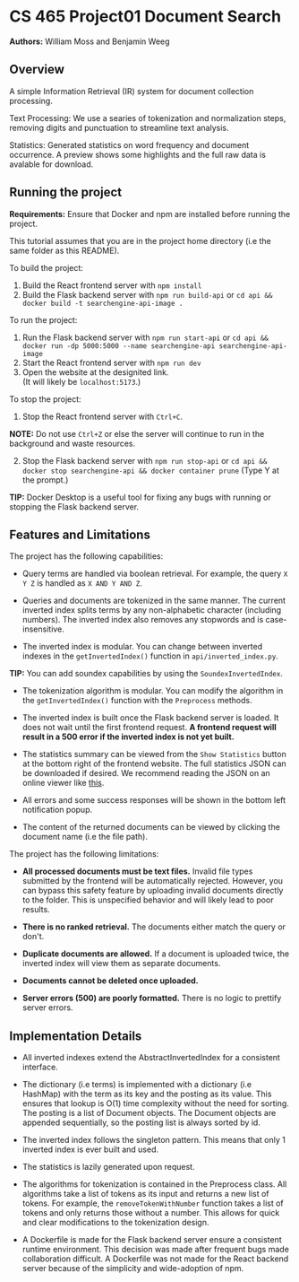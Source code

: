 # CS 465 Project01 Document Search
**Authors:** William Moss and Benjamin Weeg


## Overview
A simple Information Retrieval (IR) system for document collection processing.

Text Processing:
We use a searies of tokenization and normalization steps, 
removing digits and punctuation to streamline text analysis.

Statistics: 
Generated statistics on word frequency and document occurrence.
A preview shows some highlights and the full raw data is avalable for download.


## Running the project

**Requirements:** Ensure that Docker and npm are installed before running the project. 

This tutorial assumes that you are in the project home directory (i.e the same folder as this README).

To build the project:

1) Build the React frontend server with `npm install`
2) Build the Flask backend server with `npm run build-api` or `cd api && docker build -t searchengine-api-image .`

To run the project:

1) Run the Flask backend server with `npm run start-api` or `cd api && docker run -dp 5000:5000 --name searchengine-api searchengine-api-image`
2) Start the React frontend server with `npm run dev`
3) Open the website at the designited link.	 
            (It will likely be `localhost:5173`.)

To stop the project:

1) Stop the React frontend server with `Ctrl+C`. 

**NOTE:** Do not use `Ctrl+Z` or else the server will continue to run in 
the background and waste resources.

2) Stop the Flask backend server with `npm run stop-api` or `cd api && docker stop searchengine-api && docker container prune`
            (Type Y at the prompt.)

**TIP:** Docker Desktop is a useful tool for fixing any bugs with running or 
stopping the Flask backend server.


## Features and Limitations

The project has the following capabilities:

- Query terms are handled via boolean retrieval. For example, the query `X Y Z` 
is handled as `X AND Y AND Z`. 

- Queries and documents are tokenized in the same manner. The current 
inverted index splits terms by any non-alphabetic character (including numbers). 
The inverted index also removes any stopwords and is case-insensitive.

- The inverted index is modular. You can change between inverted indexes in the 
`getInvertedIndex()` function in `api/inverted_index.py`.  

**TIP:** You can add soundex capabilities by using the `SoundexInvertedIndex`.

- The tokenization algorithm is modular. You can modify the algorithm in 
the `getInvertedIndex()` function with the `Preprocess` methods. 

- The inverted index is built once the Flask backend server is loaded. It does 
not wait until the first frontend request. **A frontend request will result in a 500
error if the inverted index is not yet built.**

- The statistics summary can be viewed from the `Show Statistics` button at the 
bottom right of the frontend website. The full statistics JSON can be downloaded 
if desired. We recommend reading the JSON on an online viewer like 
[this](https://jsonviewer.stack.hu/).

- All errors and some success responses will be shown in the bottom left 
notification popup.

- The content of the returned documents can be viewed by clicking the document name
(i.e the file path).

The project has the following limitations:

- **All processed documents must be text files.** Invalid file types submitted 
by the frontend will be automatically rejected. However, you can bypass this 
safety feature by uploading invalid documents directly to the folder. This is 
unspecified behavior and will likely lead to poor results.

- **There is no ranked retrieval.** The documents either match the query or don't.

- **Duplicate documents are allowed.** If a document is uploaded twice, the inverted
index will view them as separate documents.

- **Documents cannot be deleted once uploaded.** 

- **Server errors (500) are poorly formatted.** There is no logic to prettify server
errors.

## Implementation Details

- All inverted indexes extend the AbstractInvertedIndex for a consistent interface. 

- The dictionary (i.e terms) is implemented with a dictionary (i.e HashMap) 
with the term as its key and the posting as its value. This ensures that lookup 
is O(1) time complexity without the need for sorting. The posting is a list of
Document objects. The Document objects are appended sequentially, so the posting
list is always sorted by id.

- The inverted index follows the singleton pattern. This means that only 1
inverted index is ever built and used.

- The statistics is lazily generated upon request. 

- The algorithms for tokenization is contained in the Preprocess class. All algorithms
take a list of tokens as its input and returns a new list of tokens. For example, 
the `removeTokenWithNumber` function takes a list of tokens and only returns those
without a number. This allows for quick and clear modifications to the tokenization
design. 

- A Dockerfile is made for the Flask backend server ensure a consistent runtime
environment. This decision was made after frequent bugs made collaboration difficult.
A Dockerfile was not made for the React backend server because of the simplicity 
and wide-adoption of npm. 